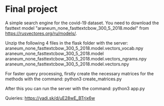 # Final project

A simple search engine for the covid-19 dataset.
You need to download the fasttext model "araneum_none_fasttextcbow_300_5_2018.model" from https://rusvectores.org/ru/models/.

Unzip the following 4 files in the flask folder with the server:
araneum_none_fasttextcbow_300_5_2018.model.vectors_vocab.npy
araneum_none_fasttextcbow_300_5_2018.model
araneum_none_fasttextcbow_300_5_2018.model.vectors_ngrams.npy
araneum_none_fasttextcbow_300_5_2018.model.vectors.npy

For faster query processing, firstly create the necessary matrices for the methods with the command:
python3 create_matrices.py

After this you can run the server with the command:
python3 app.py

Quieries: https://yadi.sk/d/uE28wE_BTrjx6w
